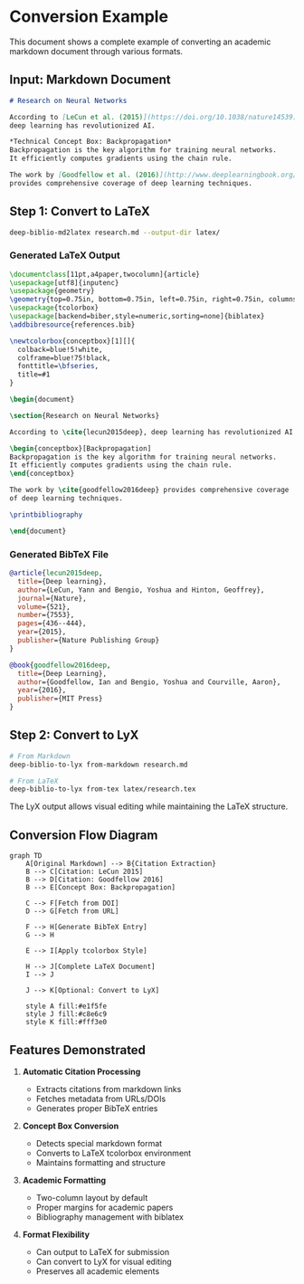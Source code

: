 # Conversion Example

This document shows a complete example of converting an academic markdown document through various formats.

## Input: Markdown Document

```markdown
# Research on Neural Networks

According to [LeCun et al. (2015)](https://doi.org/10.1038/nature14539),
deep learning has revolutionized AI.

*Technical Concept Box: Backpropagation*
Backpropagation is the key algorithm for training neural networks.
It efficiently computes gradients using the chain rule.

The work by [Goodfellow et al. (2016)](http://www.deeplearningbook.org/)
provides comprehensive coverage of deep learning techniques.
```

## Step 1: Convert to LaTeX

```bash
deep-biblio-md2latex research.md --output-dir latex/
```

### Generated LaTeX Output

```latex
\documentclass[11pt,a4paper,twocolumn]{article}
\usepackage[utf8]{inputenc}
\usepackage{geometry}
\geometry{top=0.75in, bottom=0.75in, left=0.75in, right=0.75in, columnsep=0.25in}
\usepackage{tcolorbox}
\usepackage[backend=biber,style=numeric,sorting=none]{biblatex}
\addbibresource{references.bib}

\newtcolorbox{conceptbox}[1][]{
  colback=blue!5!white,
  colframe=blue!75!black,
  fonttitle=\bfseries,
  title=#1
}

\begin{document}

\section{Research on Neural Networks}

According to \cite{lecun2015deep}, deep learning has revolutionized AI.

\begin{conceptbox}[Backpropagation]
Backpropagation is the key algorithm for training neural networks.
It efficiently computes gradients using the chain rule.
\end{conceptbox}

The work by \cite{goodfellow2016deep} provides comprehensive coverage
of deep learning techniques.

\printbibliography

\end{document}
```

### Generated BibTeX File

```bibtex
@article{lecun2015deep,
  title={Deep learning},
  author={LeCun, Yann and Bengio, Yoshua and Hinton, Geoffrey},
  journal={Nature},
  volume={521},
  number={7553},
  pages={436--444},
  year={2015},
  publisher={Nature Publishing Group}
}

@book{goodfellow2016deep,
  title={Deep Learning},
  author={Goodfellow, Ian and Bengio, Yoshua and Courville, Aaron},
  year={2016},
  publisher={MIT Press}
}
```

## Step 2: Convert to LyX

```bash
# From Markdown
deep-biblio-to-lyx from-markdown research.md

# From LaTeX
deep-biblio-to-lyx from-tex latex/research.tex
```

The LyX output allows visual editing while maintaining the LaTeX structure.

## Conversion Flow Diagram

```mermaid
graph TD
    A[Original Markdown] --> B{Citation Extraction}
    B --> C[Citation: LeCun 2015]
    B --> D[Citation: Goodfellow 2016]
    B --> E[Concept Box: Backpropagation]

    C --> F[Fetch from DOI]
    D --> G[Fetch from URL]

    F --> H[Generate BibTeX Entry]
    G --> H

    E --> I[Apply tcolorbox Style]

    H --> J[Complete LaTeX Document]
    I --> J

    J --> K[Optional: Convert to LyX]

    style A fill:#e1f5fe
    style J fill:#c8e6c9
    style K fill:#fff3e0
```

## Features Demonstrated

1. **Automatic Citation Processing**
   - Extracts citations from markdown links
   - Fetches metadata from URLs/DOIs
   - Generates proper BibTeX entries

2. **Concept Box Conversion**
   - Detects special markdown format
   - Converts to LaTeX tcolorbox environment
   - Maintains formatting and structure

3. **Academic Formatting**
   - Two-column layout by default
   - Proper margins for academic papers
   - Bibliography management with biblatex

4. **Format Flexibility**
   - Can output to LaTeX for submission
   - Can convert to LyX for visual editing
   - Preserves all academic elements
